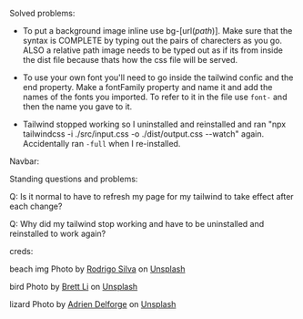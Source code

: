 Solved problems:
- To put a background image inline use bg-[url(*path*)]. Make sure that the syntax is COMPLETE by typing out the pairs of charecters as you go. ALSO a relative path image needs to be typed out as if its from inside the dist file because thats how the css file will be served. 
- To use your own font you'll need to go inside the tailwind confic and the end property. Make a fontFamily property and name it and add the names of the fonts you imported. To refer to it in the file use `font-` and then the name you gave to it.

- Tailwind stopped working so I uninstalled and reinstalled and ran "npx tailwindcss -i ./src/input.css -o ./dist/output.css --watch" again. Accidentally ran `-full` when I re-installed.


Navbar:



Standing questions and problems:

Q: Is it normal to have to refresh my page for my tailwind to take effect after each change?

Q: Why did my tailwind stop working and have to be uninstalled and reinstalled to work again?


creds:

beach img
Photo by <a href="https://unsplash.com/@rodrigoesant?utm_source=unsplash&utm_medium=referral&utm_content=creditCopyText">Rodrigo Silva</a> on <a href="https://unsplash.com/t/nature?utm_source=unsplash&utm_medium=referral&utm_content=creditCopyText">Unsplash</a>
  
bird
Photo by <a href="https://unsplash.com/@brett_yixuan?utm_source=unsplash&utm_medium=referral&utm_content=creditCopyText">Brett Li</a> on <a href="https://unsplash.com/t/nature?utm_source=unsplash&utm_medium=referral&utm_content=creditCopyText">Unsplash</a>

  lizard
  Photo by <a href="https://unsplash.com/@adriendlf?utm_source=unsplash&utm_medium=referral&utm_content=creditCopyText">Adrien Delforge</a> on <a href="https://unsplash.com/t/nature?utm_source=unsplash&utm_medium=referral&utm_content=creditCopyText">Unsplash</a>
  